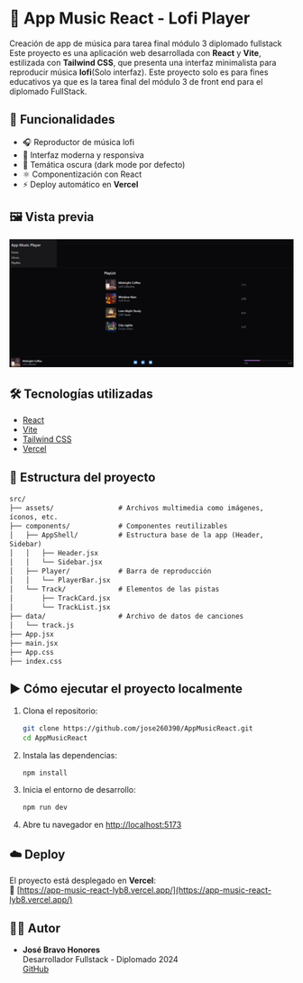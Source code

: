 # 🎵 App Music React - Lofi Player

Creación de app de música para tarea final módulo 3 diplomado fullstack
Este proyecto es una aplicación web desarrollada con **React** y **Vite**, estilizada con **Tailwind CSS**, que presenta una interfaz minimalista para reproducir música **lofi**(Solo interfaz). Este proyecto solo es para fines educativos ya que es la tarea final del módulo 3 de front end para el diplomado FullStack.

## 🚀 Funcionalidades

- 🎧 Reproductor de música lofi
- 🎨 Interfaz moderna y responsiva
- 🌙 Temática oscura (dark mode por defecto)
- ⚛️ Componentización con React
- ⚡️ Deploy automático en **Vercel**

## 🖼️ Vista previa

![App Screenshot](./src/assets/preview.png) <!-- Asegúrate de tener esta imagen o cambiar el path -->

## 🛠️ Tecnologías utilizadas

- [React](https://reactjs.org/)
- [Vite](https://vitejs.dev/)
- [Tailwind CSS](https://tailwindcss.com/)
- [Vercel](https://vercel.com/)

## 🧾 Estructura del proyecto

```
src/
├── assets/                # Archivos multimedia como imágenes, íconos, etc.
├── components/            # Componentes reutilizables
│   ├── AppShell/          # Estructura base de la app (Header, Sidebar)
│   │   ├── Header.jsx
│   │   └── Sidebar.jsx
│   ├── Player/            # Barra de reproducción
│   │   └── PlayerBar.jsx
│   └── Track/             # Elementos de las pistas
│       ├── TrackCard.jsx
│       └── TrackList.jsx
├── data/                  # Archivo de datos de canciones
│   └── track.js
├── App.jsx
├── main.jsx
├── App.css
├── index.css

```

## ▶️ Cómo ejecutar el proyecto localmente

1. Clona el repositorio:

   ```bash
   git clone https://github.com/jose260390/AppMusicReact.git
   cd AppMusicReact
   ```

2. Instala las dependencias:

   ```bash
   npm install
   ```

3. Inicia el entorno de desarrollo:

   ```bash
   npm run dev
   ```

4. Abre tu navegador en [http://localhost:5173](http://localhost:5173)

## ☁️ Deploy

El proyecto está desplegado en **Vercel**:  
🔗 [https://app-music-react-lyb8.vercel.app/](https://app-music-react-lyb8.vercel.app/)

## 🧑‍💻 Autor

- **José Bravo Honores**  
  Desarrollador Fullstack - Diplomado 2024  
  [GitHub](https://github.com/jose260390)